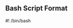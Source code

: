 ## Bash Script Format
\#! /bin/bash
<script>

## Bash I/O Streams
- Standard input (stdin) 
- Standard output (stdout)
- Standard Error  (stderr)

### Standard I/O Redirection
|  |  |
| -- | -- |
| stdin | `<` |
| stdout | `>` |
| stderr | `2>` |
| stdout and stderr | `&>` |
| redirect stderr to where stdout is directed | `2&>1` |
| redirect stdout from one command to input of another | `\|` |
| redirect stdout and stderr from one command to input of another | `2&>1 \|` |
| take in from stdin until specified, isolated string | `<< <string>` |

## Waiting on Commands to Finish
Adding an `&` to the end of a command will run the command 'in the background',
allowing you to continue without having to wait on it.

## Bash Options
- `bash -n` - reads the program without executing it. Used to check the syntax of a program
- `bash -v` - echoes the commands as it runs (includes comments)
- `bash -x` - echoes the command BEFORE it runs the command (does not include comments)


# Control Flow

## Operators
|  |  |
| -- | -- |
|  | `&&` |
|  | `\|\|` |
